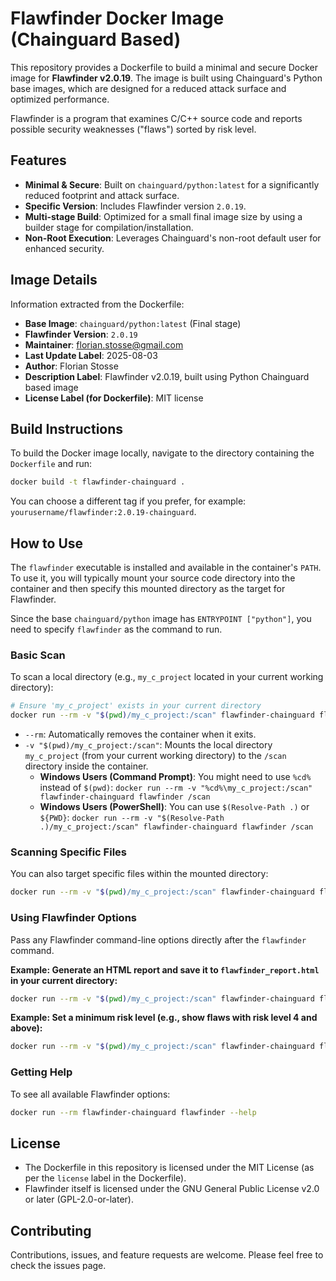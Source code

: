 # Flawfinder Docker Image (Chainguard Based)

This repository provides a Dockerfile to build a minimal and secure Docker image for **Flawfinder v2.0.19**. The image is built using Chainguard's Python base images, which are designed for a reduced attack surface and optimized performance.

Flawfinder is a program that examines C/C++ source code and reports possible security weaknesses ("flaws") sorted by risk level.

## Features

*   **Minimal & Secure**: Built on `chainguard/python:latest` for a significantly reduced footprint and attack surface.
*   **Specific Version**: Includes Flawfinder version `2.0.19`.
*   **Multi-stage Build**: Optimized for a small final image size by using a builder stage for compilation/installation.
*   **Non-Root Execution**: Leverages Chainguard's non-root default user for enhanced security.

## Image Details

Information extracted from the Dockerfile:

*   **Base Image**: `chainguard/python:latest` (Final stage)
*   **Flawfinder Version**: `2.0.19`
*   **Maintainer**: florian.stosse@gmail.com
*   **Last Update Label**: 2025-08-03
*   **Author**: Florian Stosse
*   **Description Label**: Flawfinder v2.0.19, built using Python Chainguard based image
*   **License Label (for Dockerfile)**: MIT license

## Build Instructions

To build the Docker image locally, navigate to the directory containing the `Dockerfile` and run:

```bash
docker build -t flawfinder-chainguard .
```

You can choose a different tag if you prefer, for example: `yourusername/flawfinder:2.0.19-chainguard`.

## How to Use

The `flawfinder` executable is installed and available in the container's `PATH`. To use it, you will typically mount your source code directory into the container and then specify this mounted directory as the target for Flawfinder.

Since the base `chainguard/python` image has `ENTRYPOINT ["python"]`, you need to specify `flawfinder` as the command to run.

### Basic Scan

To scan a local directory (e.g., `my_c_project` located in your current working directory):

```bash
# Ensure 'my_c_project' exists in your current directory
docker run --rm -v "$(pwd)/my_c_project:/scan" flawfinder-chainguard flawfinder /scan
```

*   `--rm`: Automatically removes the container when it exits.
*   `-v "$(pwd)/my_c_project:/scan"`: Mounts the local directory `my_c_project` (from your current working directory) to the `/scan` directory inside the container.
    *   **Windows Users (Command Prompt)**: You might need to use `%cd%` instead of `$(pwd)`:
        `docker run --rm -v "%cd%\my_c_project:/scan" flawfinder-chainguard flawfinder /scan`
    *   **Windows Users (PowerShell)**: You can use `$(Resolve-Path .)` or `${PWD}`:
        `docker run --rm -v "$(Resolve-Path .)/my_c_project:/scan" flawfinder-chainguard flawfinder /scan`

### Scanning Specific Files

You can also target specific files within the mounted directory:

```bash
docker run --rm -v "$(pwd)/my_c_project:/scan" flawfinder-chainguard flawfinder /scan/main.c /scan/utils.c
```

### Using Flawfinder Options

Pass any Flawfinder command-line options directly after the `flawfinder` command.

**Example: Generate an HTML report and save it to `flawfinder_report.html` in your current directory:**

```bash
docker run --rm -v "$(pwd)/my_c_project:/scan" flawfinder-chainguard flawfinder --html /scan > flawfinder_report.html
```

**Example: Set a minimum risk level (e.g., show flaws with risk level 4 and above):**

```bash
docker run --rm -v "$(pwd)/my_c_project:/scan" flawfinder-chainguard flawfinder --minlevel=4 /scan
```

### Getting Help

To see all available Flawfinder options:

```bash
docker run --rm flawfinder-chainguard flawfinder --help
```

## License

*   The Dockerfile in this repository is licensed under the MIT License (as per the `license` label in the Dockerfile).
*   Flawfinder itself is licensed under the GNU General Public License v2.0 or later (GPL-2.0-or-later).

## Contributing

Contributions, issues, and feature requests are welcome. Please feel free to check the issues page.
